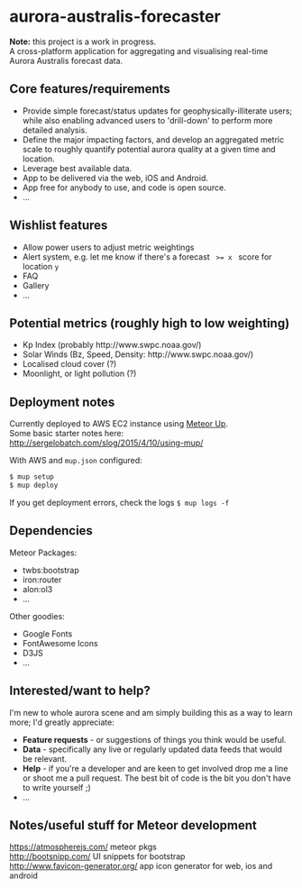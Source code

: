# aurora-australis-forecaster

<strong>Note:</strong> this project is a work in progress.<br/>
A cross-platform application for aggregating and visualising real-time Aurora Australis forecast data.


## Core features/requirements
<ul>
	<li>Provide simple forecast/status updates for geophysically-illiterate users; while also enabling advanced users to 'drill-down' to perform more detailed analysis.</li>
	<li>Define the major impacting factors, and develop an aggregated metric scale to roughly quantify potential aurora quality at a given time and location.</li>
	<li>Leverage best available data.</li>
	<li>App to be delivered via the web, iOS and Android.</li>
	<li>App free for anybody to use, and code is open source.</li>
	<li>...</li>
</ul>

## Wishlist features
<ul>
	<li>Allow power users to adjust metric weightings</li>
	<li>Alert system, e.g. let me know if there's a forecast <code> >= x </code> score for location <code>y</code></li>
	<li>FAQ</li>
	<li>Gallery</li>
	<li>...</li>
</ul>


## Potential metrics (roughly high to low weighting)
<ul>
	<li>Kp Index (probably http://www.swpc.noaa.gov/)</li>
	<li>Solar Winds (Bz, Speed, Density: http://www.swpc.noaa.gov/)</li>
	<li>Localised cloud cover (?)</li>
	<li>Moonlight, or light pollution (?)</li>
</ul>


## Deployment notes
Currently deployed to AWS EC2 instance using <a href="https://github.com/arunoda/meteor-up">Meteor Up</a>.<br/>
Some basic starter notes here: <a href="http://sergelobatch.com/slog/2015/4/10/using-mup/">http://sergelobatch.com/slog/2015/4/10/using-mup/</a>

With AWS and `mup.json` configured:

```bash
$ mup setup 
$ mup deploy
```

If you get deployment errors, check the logs `$ mup logs -f`


## Dependencies
Meteor Packages:
<ul>
	<li>twbs:bootstrap</li>
	<li>iron:router</li>
	<li>alon:ol3</li>
	<li>...</li>
</ul>	
Other goodies:
<ul>
	<li>Google Fonts</li>
	<li>FontAwesome Icons</li>
	<li>D3JS</li>
	<li>...</li>
</ul>


## Interested/want to help?
I'm new to whole aurora scene and am simply building this as a way to learn more; I'd greatly appreciate: 
<ul>
	<li><strong>Feature requests</strong> - or suggestions of things you think would be useful.</li>
	<li><strong>Data</strong> - specifically any live or regularly updated data feeds that would be relevant.</li>
	<li><strong>Help</strong> - if you're a developer and are keen to get involved drop me a line or shoot me a pull request. 
	The best bit of code is the bit you don't have to write yourself ;)</li>
	<li>...</li>
</ul>	


## Notes/useful stuff for Meteor development

https://atmospherejs.com/ meteor pkgs<br/>
http://bootsnipp.com/ UI snippets for bootstrap<br/>
http://www.favicon-generator.org/ app icon generator for web, ios and android<br/>
 
 
